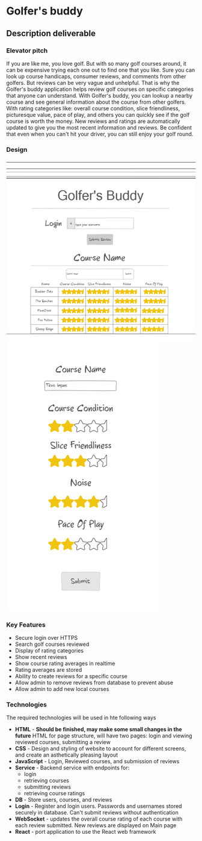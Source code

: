 # Golfer's buddy

## Description deliverable

### Elevator pitch

If you are like me, you love golf. But with so many golf courses around, it can be expensive trying each one out to find one that you like. Sure you can look up course handicaps, consumer reviews, and comments from other golfers. But reviews can be very vague and unhelpful. That is why the Golfer's buddy application helps review golf courses on specific categories that anyone can understand. With Golfer's buddy, you can lookup a nearby course and see general information about the course from other golfers. With rating categories like: overall course condition, slice friendliness, picturesque value, pace of play, and others you can quickly see if the golf course is worth the money. New reviews and ratings are automatically updated to give you the most recent information and reviews. Be confident that even when you can't hit your driver, you can still enjoy your golf round.

### Design

![Main Page](https://github.com/kdresen/CS260/blob/ac37c7ed39a22b0b6434847029346fb84bf3946a/Screenshot%202023-09-27%20151228.png)
![Submit Review](https://github.com/kdresen/CS260/blob/94d10befe09a292ca5667548969ec3df353b751b/Screenshot%202023-09-27%20151246.png)

### Key Features

- Secure login over HTTPS
- Search golf courses reviewed
- Display of rating categories
- Show recent reviews
- Show course rating averages in realtime
- Rating averages are stored
- Ability to create reviews for a specific course
- Allow admin to remove reviews from database to prevent abuse
- Allow admin to add new local courses

### Technologies

The required technologies will be used in hte following ways

- **HTML** - **Should be finished, may make some small changes in the future** HTML for page structure, will have two pages: login and viewing reviewed courses, submitting a review
- **CSS** - Design and styling of website to account for different screens, and create an asthetically pleasing layout
- **JavaScript** - Login, Reviewed courses, and submission of reviews
- **Service** - Backend service with endpoints for:
    - login
    - retrieving courses
    - submitting reviews
    - retrieving course ratings
- **DB** - Store users, courses, and reviews
- **Login** - Register and login users. Passwords and usernames stored securely in database. Can't submit reviews without authentication
- **WebSocket** - updates the overall course rating of each course with each review submitted. New reviews are displayed on Main page
- **React** - port application to use the React web framework
       
